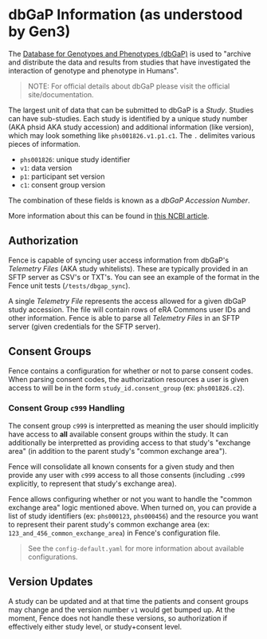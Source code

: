 # dbGaP Information (as understood by Gen3)

The [Database for Genotypes and Phenotypes (dbGaP)](https://www.ncbi.nlm.nih.gov/gap/) is used to "archive and distribute the data and results from studies that have investigated the interaction of genotype and phenotype in Humans".

> NOTE: For official details about dbGaP please visit the official site/documentation.

The largest unit of data that can be submitted to dbGaP is a *Study*. Studies can have sub-studies. Each study is identified by a unique study number (AKA phsid AKA study accession) and additional information (like version), which may look something like `phs001826.v1.p1.c1`. The `.` delimites various pieces of information.

* `phs001826`: unique study identifier
* `v1`: data version
* `p1`: participant set version
* `c1`: consent group version

The combination of these fields is known as a *dbGaP Accession Number*.

More information about this can be found in [this NCBI article](https://www.ncbi.nlm.nih.gov/pmc/articles/PMC2031016/).

## Authorization

Fence is capable of syncing user access information from dbGaP's *Telemetry Files* (AKA study whitelists). These are typically provided in an SFTP server as CSV's or TXT's. You can see an example of the format in the Fence unit tests (`/tests/dbgap_sync`).

A single *Telemetry File* represents the access allowed for a given dbGaP study accession. The file will contain rows of eRA Commons user IDs and other information. Fence is able to parse all *Telemetry Files* in an SFTP server (given credentials for the SFTP server).

## Consent Groups

Fence contains a configuration for whether or not to parse consent codes. When parsing consent codes, the authorization resources a user is given access to will be in the form `study_id.consent_group` (ex: `phs001826.c2`).

### Consent Group `c999` Handling

The consent group `c999` is interpretted as meaning the user should implicitly have access
to **all** available consent groups within the study. It can additionally be interpretted
as providing access to that study's "exchange area" (in addition to the parent study's
"common exchange area").

Fence will consolidate all known consents for a given study and then provide any user
with `c999` access to all those consents (including `.c999` explicitly, to represent
that study's exchange area).

Fence allows configuring whether or not you want to handle the "common exchange area" logic
mentioned above. When turned on, you can provide a list of study identifiers (ex: `phs000123`, `phs000456`) and the resource you want to represent their parent study's common exchange area (ex: `123_and_456_common_exchange_area`) in Fence's configuration file.

> See the `config-default.yaml` for more information about available configurations.

## Version Updates

A study can be updated and at that time the patients and consent groups may change and the version number `v1` would get bumped up. At the moment, Fence does not handle these versions, so authorization if effectively either study level, or study+consent level.